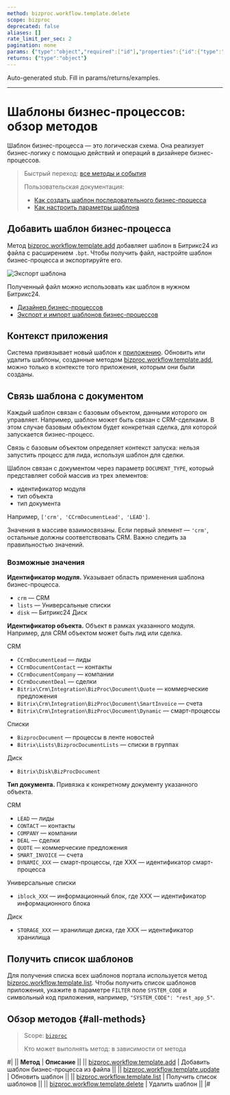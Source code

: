 ```yaml
---
method: bizproc.workflow.template.delete
scope: bizproc
deprecated: false
aliases: []
rate_limit_per_sec: 2
pagination: none
params: {"type":"object","required":["id"],"properties":{"id":{"type":"integer"}}}
returns: {"type":"object"}
---
```


Auto-generated stub. Fill in params/returns/examples.

---

# Шаблоны бизнес-процессов: обзор методов

Шаблон бизнес-процесса — это логическая схема. Она реализует бизнес-логику с помощью действий и операций в дизайнере бизнес-процессов.

> Быстрый переход: [все методы и события](#all-methods) 
> 
> Пользовательская документация: 
> - [Как создать шаблон последовательного бизнес-процесса](https://helpdesk.bitrix24.ru/open/21918154/)
> - [Как настроить параметры шаблона](https://helpdesk.bitrix24.ru/open/22478438/)

## Добавить шаблон бизнес-процесса

Метод [bizproc.workflow.template.add](./bizproc-workflow-template-add.md) добавляет шаблон в Битрикс24 из файла с расширением `.bpt`. Чтобы получить файл, настройте шаблон бизнес-процесса и экспортируйте его.

![Экспорт шаблона](./_images/export-bp-template.png)

Полученный файл можно использовать как шаблон в нужном Битрикс24.



-  [Дизайнер бизнес-процессов](https://helpdesk.bitrix24.ru/open/22955798/)
-  [Экспорт и импорт шаблонов бизнес-процессов](https://helpdesk.bitrix24.ru/open/5435897/)



## Контекст приложения

Система привязывает новый шаблон к [приложению](../../app-installation/index.md). Обновить или удалить шаблоны, созданные методом [bizproc.workflow.template.add](./bizproc-workflow-template-add.md), можно только в контексте того приложения, которым они были созданы.

## Связь шаблона с документом

Каждый шаблон связан с базовым объектом, данными которого он управляет. Например, шаблон может быть связан с CRM-сделками. В этом случае базовым объектом будет конкретная сделка, для которой запускается бизнес-процесс.

Связь с базовым объектом определяет контекст запуска: нельзя запустить процесс для лида, используя шаблон для сделки.

Шаблон связан с документом через параметр `DOCUMENT_TYPE`, который представляет собой массив из трех элементов:

-  идентификатор модуля
-  тип объекта
-  тип документа

Например, `['crm', 'CCrmDocumentLead', 'LEAD']`.

Значения в массиве взаимосвязаны. Если первый элемент — `'crm'`, остальные должны соответствовать CRM. Важно следить за правильностью значений.

### Возможные значения

**Идентификатор модуля.** Указывает область применения шаблона бизнес-процесса.

-  `crm` — CRM
-  `lists` — Универсальные списки
-  `disk` — Битрикс24 Диск

**Идентификатор объекта.** Объект в рамках указанного модуля. Например, для CRM объектом может быть лид или сделка.

CRM
-  `CCrmDocumentLead` — лиды
-  `CCrmDocumentContact` — контакты
-  `CCrmDocumentCompany` — компании
-  `CCrmDocumentDeal` — сделки
-  `Bitrix\Crm\Integration\BizProc\Document\Quote` — коммерческие предложения
-  `Bitrix\Crm\Integration\BizProc\Document\SmartInvoice` — счета
-  `Bitrix\Crm\Integration\BizProc\Document\Dynamic` — смарт-процессы

Списки
-  `BizprocDocument` — процессы в ленте новостей
-  `Bitrix\Lists\BizprocDocumentLists` — списки в группах

Диск
-  `Bitrix\Disk\BizProcDocument`

**Тип документа.** Привязка к конкретному документу указанного объекта.

CRM
-  `LEAD` — лиды
-  `CONTACT` — контакты
-  `COMPANY` — компании
-  `DEAL` — сделки
-  `QUOTE` — коммерческие предложения
-  `SMART_INVOICE` — счета
-  `DYNAMIC_XXX` — смарт-процессы, где XXX — идентификатор смарт-процесса

Универсальные списки
-  `iblock_XXX` — информационный блок, где XXX — идентификатор информационного блока

Диск
-  `STORAGE_XXX` — хранилище диска, где XXX — идентификатор хранилища

## Получить список шаблонов

Для получения списка всех шаблонов портала используется метод [bizproc.workflow.template.list](./bizproc-workflow-template-list.html). Чтобы получить список шаблонов приложения, укажите в параметре `FILTER` поле `SYSTEM_CODE` и символьный код приложения, например, `"SYSTEM_CODE": "rest_app_5"`.

## Обзор методов {#all-methods}

> Scope: [`bizproc`](../../scopes/permissions.md)
>
> Кто может выполнять метод: в зависимости от метода

#|
|| **Метод** | **Описание** ||
|| [bizproc.workflow.template.add](./bizproc-workflow-template-add.md) | Добавить шаблон бизнес-процесса из файла ||
|| [bizproc.workflow.template.update](./bizproc-workflow-template-update.md) | Обновить шаблон ||
|| [bizproc.workflow.template.list](./bizproc-workflow-template-list.md) | Получить список шаблонов ||
|| [bizproc.workflow.template.delete](./bizproc-workflow-template-delete.md) | Удалить шаблон ||
|#
